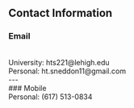 ## Contact Information
  ### Email
  <br>
  University: hts221@lehigh.edu
  <br>
  Personal: ht.sneddon11@gmail.com
  <br>
  ---
  <br>
  ### Mobile
  <br>
  Personal: (617) 513-0834

